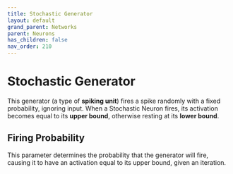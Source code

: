 ```yaml
---
title: Stochastic Generator
layout: default
grand_parent: Networks
parent: Neurons
has_children: false
nav_order: 210
---
```


# Stochastic Generator

This generator (a type of **spiking unit**) fires a spike randomly with a fixed probability, ignoring input. When a Stochastic Neuron fires, its activation becomes equal to its **upper bound**, otherwise resting at its **lower bound**.

## Firing Probability

This parameter determines the probability that the generator will fire, causing it to have an activation equal to its upper bound, given an iteration.